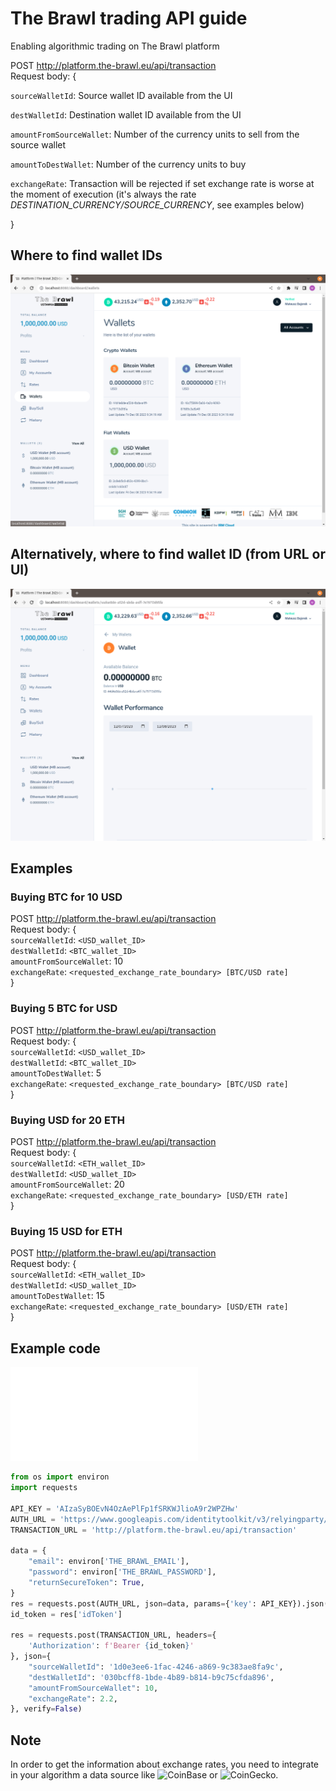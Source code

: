 # The Brawl trading API guide
Enabling algorithmic trading on The Brawl platform

POST http://platform.the-brawl.eu/api/transaction \
Request body: {

`sourceWalletId`: Source wallet ID available from the UI

`destWalletId`: Destination wallet ID available from the UI

`amountFromSourceWallet`: Number of the currency units to sell from the source wallet

`amountToDestWallet`: Number of the currency units to buy

`exchangeRate`: Transaction will be rejected if set exchange rate is worse at the moment of execution (it's always the rate *DESTINATION_CURRENCY/SOURCE_CURRENCY*, see examples below)

}

## Where to find wallet IDs
![Wallet IDs](wallet-ids.png "Where to find wallet IDs")

## Alternatively, where to find wallet ID (from URL or UI)
![Wallet ID](wallet-id.png "Alternatively, where to find wallet ID")

## Examples
### Buying BTC for 10 USD
POST http://platform.the-brawl.eu/api/transaction \
Request body: { \
`sourceWalletId`: `<USD_wallet_ID>` \
`destWalletId`: `<BTC_wallet_ID>` \
`amountFromSourceWallet`: 10 \
`exchangeRate`: `<requested_exchange_rate_boundary> [BTC/USD rate]` \
}

### Buying 5 BTC for USD
POST http://platform.the-brawl.eu/api/transaction \
Request body: { \
`sourceWalletId`: `<USD_wallet_ID>` \
`destWalletId`: `<BTC_wallet_ID>` \
`amountToDestWallet`: 5 \
`exchangeRate`: `<requested_exchange_rate_boundary> [BTC/USD rate]` \
}

### Buying USD for 20 ETH
POST http://platform.the-brawl.eu/api/transaction \
Request body: { \
`sourceWalletId`: `<ETH_wallet_ID>` \
`destWalletId`: `<USD_wallet_ID>` \
`amountFromSourceWallet`: 20 \
`exchangeRate`: `<requested_exchange_rate_boundary> [USD/ETH rate]` \
}

### Buying 15 USD for ETH
POST http://platform.the-brawl.eu/api/transaction \
Request body: { \
`sourceWalletId`: `<ETH_wallet_ID>` \
`destWalletId`: `<USD_wallet_ID>` \
`amountToDestWallet`: 15 \
`exchangeRate`: `<requested_exchange_rate_boundary> [USD/ETH rate]` \
}

## Example code
![example.py](example.py)
```python
from os import environ
import requests

API_KEY = 'AIzaSyBOEvN4OzAePlFp1fSRKWJlioA9r2WPZHw'
AUTH_URL = 'https://www.googleapis.com/identitytoolkit/v3/relyingparty/verifyPassword'
TRANSACTION_URL = 'http://platform.the-brawl.eu/api/transaction'

data = {
    "email": environ['THE_BRAWL_EMAIL'],
    "password": environ['THE_BRAWL_PASSWORD'],
    "returnSecureToken": True,
}
res = requests.post(AUTH_URL, json=data, params={'key': API_KEY}).json()
id_token = res['idToken']

res = requests.post(TRANSACTION_URL, headers={
    'Authorization': f'Bearer {id_token}'
}, json={
    "sourceWalletId": '1d0e3ee6-1fac-4246-a869-9c383ae8fa9c',
    "destWalletId": '030bcff8-1bde-4b89-b814-b9c75cfda896',
    "amountFromSourceWallet": 10,
    "exchangeRate": 2.2,
}, verify=False)
```

## Note
In order to get the information about exchange rates, you need to integrate in your algorithm a data source like ![CoinBase](https://docs.cloud.coinbase.com/sign-in-with-coinbase/docs) or ![CoinGecko](https://www.coingecko.com/api/documentation).
